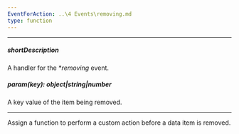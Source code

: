 ```yaml
---
EventForAction: ..\4 Events\removing.md
type: function
---
```

---
##### shortDescription
A handler for the **removing* event.

##### param(key): object|string|number
A key value of the item being removed.

---
Assign a function to perform a custom action before a data item is removed.